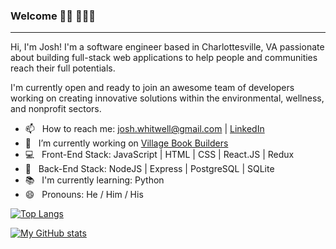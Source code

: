 ### Welcome 👋🏼 🧑🏼‍💻
_______________________________________________________________________________________________________________________

Hi, I'm Josh! I'm a software engineer based in Charlottesville, VA passionate about building full-stack web applications to help people and communities reach their full potentials. 

I'm currently open and ready to join an awesome team of developers working on creating innovative solutions within the environmental, wellness, and nonprofit sectors.

- 📫 &nbsp; How to reach me: josh.whitwell@gmail.com | [LinkedIn](https://www.linkedin.com/in/joshuawhitwell/)
- 🔭 &nbsp; I’m currently working on [Village Book Builders](https://github.com/Lambda-School-Labs/village-book-builders-fe-b)
- 💻 &nbsp; Front-End Stack: JavaScript | HTML | CSS | React.JS | Redux
- 📡 &nbsp; Back-End Stack: NodeJS | Express | PostgreSQL | SQLite
- 📚 &nbsp; I'm currently learning: Python 
- 😄 &nbsp; Pronouns: He / Him / His

[![Top Langs](https://github-readme-stats.vercel.app/api/top-langs/?username=joshwhitwell&hide=ruby,less&layout=compact)](https://github.com/anuraghazra/github-readme-stats)

[![My GitHub stats](https://github-readme-stats.vercel.app/api?username=joshwhitwell&hide=stars,issues)](https://github.com/anuraghazra/github-readme-stats)
